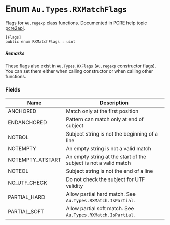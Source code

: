 # Enum `Au.Types.RXMatchFlags`

Flags for `Au.regexp` class functions. Documented in PCRE help topic [pcre2api](https://www.pcre.org/current/doc/html/pcre2api.html).

```
[Flags]
public enum RXMatchFlags : uint
```

##### Remarks

These flags also exist in `Au.Types.RXFlags` (`Au.regexp` constructor flags). You can set them either when calling constructor or when calling other functions.

### Fields

| Name | Description |
| --- | --- |
| ANCHORED | Match only at the first position |
| ENDANCHORED | Pattern can match only at end of subject |
| NOTBOL | Subject string is not the beginning of a line |
| NOTEMPTY | An empty string is not a valid match |
| NOTEMPTY_ATSTART | An empty string at the start of the subject is not a valid match |
| NOTEOL | Subject string is not the end of a line |
| NO_UTF_CHECK | Do not check the subject for UTF validity |
| PARTIAL_HARD | Allow partial hard match. See `Au.Types.RXMatch.IsPartial`. |
| PARTIAL_SOFT | Allow partial soft match. See `Au.Types.RXMatch.IsPartial`. |